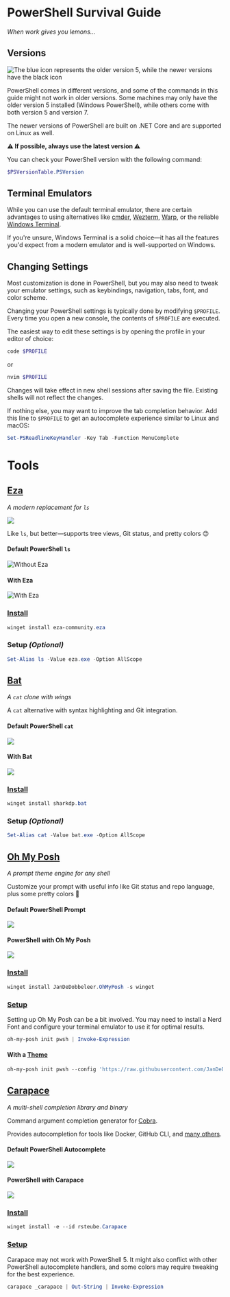 # PowerShell Survival Guide

_When work gives you lemons..._

## Versions

![The blue icon represents the older version 5, while the newer versions have the black icon](./billder/powershell_versions.png)

PowerShell comes in different versions, and some of the commands in this guide might not work in older versions. Some machines may only have the older version 5 installed (Windows PowerShell), while others come with both version 5 and version 7.

The newer versions of PowerShell are built on .NET Core and are supported on Linux as well.

**⚠️ If possible, always use the latest version ⚠️**

You can check your PowerShell version with the following command:

```ps1
$PSVersionTable.PSVersion
```

## Terminal Emulators

While you can use the default terminal emulator, there are certain advantages to using alternatives like [cmder](https://cmder.app/), [Wezterm](https://wezterm.org/), [Warp](https://www.warp.dev/), or the reliable [Windows Terminal](https://github.com/microsoft/terminal).

If you're unsure, Windows Terminal is a solid choice—it has all the features you'd expect from a modern emulator and is well-supported on Windows.

## Changing Settings

Most customization is done in PowerShell, but you may also need to tweak your emulator settings, such as keybindings, navigation, tabs, font, and color scheme.

Changing your PowerShell settings is typically done by modifying `$PROFILE`. Every time you open a new console, the contents of `$PROFILE` are executed.

The easiest way to edit these settings is by opening the profile in your editor of choice:

```ps1
code $PROFILE
```

or

```ps1
nvim $PROFILE
```

Changes will take effect in new shell sessions after saving the file. Existing shells will not reflect the changes.

If nothing else, you may want to improve the tab completion behavior. Add this line to `$PROFILE` to get an autocomplete experience similar to Linux and macOS:

```ps1
Set-PSReadlineKeyHandler -Key Tab -Function MenuComplete
```

# Tools

## [Eza](https://github.com/eza-community/eza)

_A modern replacement for `ls`_

![](./gif/eza.gif)

Like `ls`, but better—supports tree views, Git status, and pretty colors 😍

#### Default PowerShell `ls`

![Without Eza](./billder/ls-f%C3%B8r.png)

#### With Eza

![With Eza](./billder/ls-efter.png)

### [Install](https://github.com/eza-community/eza/blob/main/INSTALL.md#scoop-windows)

```ps1
winget install eza-community.eza
```

### Setup _(Optional)_

```ps1
Set-Alias ls -Value eza.exe -Option AllScope
```

## [Bat](https://github.com/sharkdp/bat)

_A `cat` clone with wings_

A `cat` alternative with syntax highlighting and Git integration.

#### Default PowerShell `cat`

![](./billder/cat-f%C3%B8r.png)

#### With Bat

![](./billder/cat-efter.png)

### [Install](https://github.com/sharkdp/bat?tab=readme-ov-file#with-winget)

```ps1
winget install sharkdp.bat
```

### Setup _(Optional)_

```ps1
Set-Alias cat -Value bat.exe -Option AllScope
```

## [Oh My Posh](https://ohmyposh.dev/)

_A prompt theme engine for any shell_

Customize your prompt with useful info like Git status and repo language, plus some pretty colors 🤩

#### Default PowerShell Prompt

![](./billder/uden-oh-my-posh.png)

#### PowerShell with Oh My Posh

![](./billder/med-oh-my-posh.png)

### [Install](https://ohmyposh.dev/docs/installation/windows#installation)

```ps1
winget install JanDeDobbeleer.OhMyPosh -s winget
```

### [Setup](https://ohmyposh.dev/docs/installation/prompt)

Setting up Oh My Posh can be a bit involved. You may need to install a Nerd Font and configure your terminal emulator to use it for optimal results.

```ps1
oh-my-posh init pwsh | Invoke-Expression
```

#### With a [Theme](https://ohmyposh.dev/docs/themes)

```ps1
oh-my-posh init pwsh --config 'https://raw.githubusercontent.com/JanDeDobbeleer/oh-my-posh/refs/heads/main/themes/multiverse-neon.omp.json' | Invoke-Expression
```

## [Carapace](https://carapace.sh/)

_A multi-shell completion library and binary_

Command argument completion generator for [Cobra](https://github.com/spf13/cobra).

Provides autocompletion for tools like Docker, GitHub CLI, and [many others](https://carapace-sh.github.io/carapace-bin/completers.html).

#### Default PowerShell Autocomplete

![](./gif/uden-carapace.apng)

#### PowerShell with Carapace

![](./gif/med-carapace.apng)

### [Install](https://carapace-sh.github.io/carapace-bin/install.html#winget)

```ps1
winget install -e --id rsteube.Carapace
```

### [Setup](https://carapace-sh.github.io/carapace-bin/setup.html#powershell)

Carapace may not work with PowerShell 5. It might also conflict with other PowerShell autocomplete handlers, and some colors may require tweaking for the best experience.

```ps1
carapace _carapace | Out-String | Invoke-Expression
```

